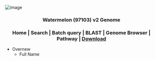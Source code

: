 ![image](https://user-images.githubusercontent.com/50602960/150977904-e232ed73-0fa2-41c0-b149-c1d0963f31ed.png)
### <div align='center'>Watermelon (97103) v2 Genome</div>
### <div align='center'>Home | Search | Batch query | BLAST | Genome Browser | Pathway | [Download](https://cdn.jsdelivr.net/gh/pengwenwakaka/lxp@main/mutationdata/ems4.html)</div>
+ Overnew
  + Full Name
